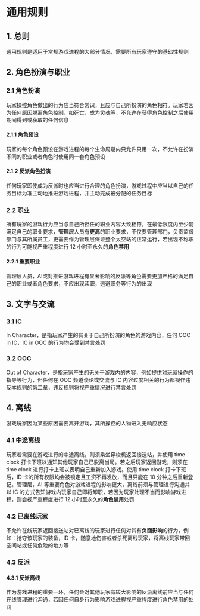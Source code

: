 # 通用规则

## 1. 总则

通用规则是适用于常规游戏进程的大部分情况，需要所有玩家遵守的基础性规则

## 2. 角色扮演与职业

### 2.1 角色扮演

玩家操控角色做出的行为应当符合常识，且应与自己所扮演的角色相符。玩家若因为任何原因脱离角色控制，如死亡，成为灵魂等，不允许在获得角色控制之后使用期间得到或获取的任何信息

#### 2.1.1 角色预设

玩家的每个角色预设在游戏进程的每个生命周期内只允许只用一次，不允许在扮演不同的职业或者角色时使用同一套角色预设

#### 2.1.2 反派角色扮演

任何玩家即使成为反派时也应当进行合理的角色扮演，游戏过程中应当以自己的任务目标为准主动地推进游戏进程，并主动完成被分配的任务目标

### 2.2 职业

所有玩家的游戏行为应当与自己所担任的职业内容大致相符，在最低限度内至少能满足自己的职业要求，**管理层**人员有**更高**的职业要求，不仅要管理部门，负责监督部门与其所属员工，更需要作为管理层保证整个太空站的正常运行，若出现不称职的行为可能视严重程度进行 12 小时至永久的**角色禁用**

#### 2.2.1 重要职业

管理层人员，AI或对推进游戏进程有显著影响的反派等角色需要更加严格的满足自己的职业或者角色要求，不应出现渎职，逃避职务等行为的出现

## 3. 文字与交流

### 3.1 IC

In Character，是指玩家产生的有关于自己所扮演的角色的游戏内容，任何 OOC in IC，IC in OOC 的行为均会受到禁言处罚

### 3.2 OOC

Out of Character，是指玩家产生的无关于游戏内的内容，例如提供对玩家操作的指导等行为，但任何在 OOC 频道谈论或交流与 IC 内容过度相关的行为都视作违反本规则的第二章，违反规则将视严重情况进行禁言处罚

## 4. 离线

游戏玩家因为某些原因需要离开游戏，其所操控的人物进入无响应状态

### 4.1 中途离线

玩家若需要在游戏进行的中途离线，则须乘坐穿梭机返回接送站，并使用 time clock 打卡下班以通知其他玩家自己已脱离当局。若之后玩家返回游戏，则须在 time clock 进行打卡上班以表明自己重新加入游戏。使用 time clock 打卡下班后，ID 卡的所有权限均会被锁定且工资不再发放，而且只能在 10 分钟之后重新登记。管理层，AI 等重要角色对游戏进程的影响更大，离线前须与管理进行沟通并以 IC 的方式告知游戏内玩家自己即将卸职，若因为玩家处理不当而影响游戏进程，则会视严重程度进行 12 小时至永久的**角色禁用**处罚

### 4.2 已离线玩家

不允许在线玩家返回接送站对已离线的玩家进行任何对其有**负面影响**的行为，例如：抢夺该玩家的装备，ID 卡，随意地伤害或者杀死离线玩家，将离线玩家带回空间站或任何危险的地方等

### 4.3 反派

#### 4.3.1 反派离线

作为游戏进程的重要一环，任何会对其他玩家有较大影响的反派离线前应当与任何在线管理进行沟通，若因任何自身行为影响游戏进程视严重程度进行角色禁用的处罚

